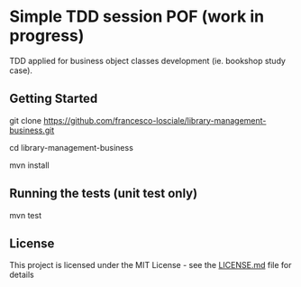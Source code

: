 # Simple TDD session POF (work in progress)

TDD applied for business object classes development (ie. bookshop study case).


## Getting Started

git clone https://github.com/francesco-losciale/library-management-business.git

cd library-management-business

mvn install


## Running the tests (unit test only)

mvn test


## License

This project is licensed under the MIT License - see the [LICENSE.md](LICENSE.md) file for details
